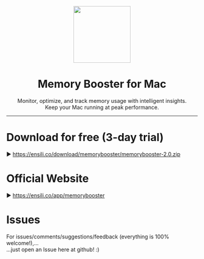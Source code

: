 <p align=center>
  <img height="150px" src="https://github.com/enSili-co/memory booster/raw/main/images/logo.png"/>
</p>
<h1 align=center>Memory Booster for Mac</h1>
<p align=center>
  Monitor, optimize, and track memory usage with intelligent insights.<br/>Keep your Mac running at peak performance.
</p>


---

# Download for free (3-day trial)

▶︎ https://ensili.co/download/memorybooster/memorybooster-2.0.zip

# Official Website

▶︎ https://ensili.co/app/memorybooster

# Issues

For issues/comments/suggestions/feedback (everything is 100% welcome!),...    
...just open an Issue here at github! :)
